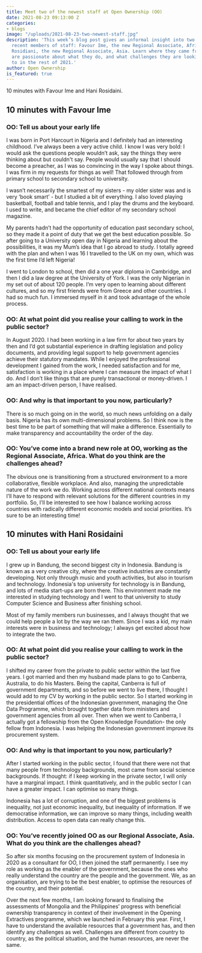 ```yaml
---
title: Meet two of the newest staff at Open Ownership (OO)
date: 2021-08-23 09:13:00 Z
categories:
- blogs
image: "/uploads/2021-08-23-two-newest-staff.jpg"
description: 'This week’s blog post gives an informal insight into two of OO’s most
  recent members of staff: Favour Ime, the new Regional Associate, Africa, and Hani
  Rosidiani, the new Regional Associate, Asia. Learn where they came from, why they
  are passionate about what they do, and what challenges they are looking forward
  to in the rest of 2021.'
author: Open Ownership
is_featured: true
---
```


10 minutes with Favour Ime and Hani Rosidaini.

## 10 minutes with Favour Ime

### OO: Tell us about your early life

I was born in Port Harcourt in Nigeria and I definitely had an interesting childhood. I’ve always been a very active child. I know I was very bold: I would ask the questions people wouldn’t ask, say the things they were thinking about but couldn't say. People would usually say that I should become a preacher, as I was so convincing in the way I spoke about things. I was firm in my requests for things as well! That followed through from primary school to secondary school to university.

I wasn’t necessarily the smartest of my sisters - my older sister was and is very ‘book smart’ -  but I studied a bit of everything. I also loved playing basketball, football and table tennis, and I play the drums and the keyboard.  I used to write, and became the chief editor of my secondary school magazine.

My parents hadn’t had the opportunity of education past secondary school, so they made it a point of duty that we get the best education possible. So after going to a University open day in Nigeria and learning about the possibilities, it was my Mum’s idea that I go abroad to study. I totally agreed with the plan and when I was 16 I travelled to the UK on my own, which was the first time I’d left Nigeria!

I went to London to school, then did a one year diploma in Cambridge, and then I did a law degree at the University of York. I was the only Nigerian in my set out of about 120 people. I’m very open to learning about different cultures, and so my first friends were from Greece and other countries. I had so much fun. I immersed myself in it and took advantage of the whole process.

### OO: At what point did you realise your calling to work in the public sector?

In August 2020.  I had been working in a law firm for about two years by then and I’d got substantial experience in drafting legislation and policy documents, and providing legal support to  help government agencies achieve their statutory mandates.  While I enjoyed the professional development I gained from the work, I needed satisfaction and for me, satisfaction is working in a place where I can measure the impact of what I do. And I don’t like things that are purely transactional or money-driven. I am an impact-driven person, I have realised.

### OO: And why is that important to you now, particularly?

There is so much going on in the world, so much news unfolding on a daily basis. Nigeria has its own multi-dimensional problems. So I think now is the best time to be part of something that will make a difference. Essentially to make transparency and accountability the order of the day.

### OO: You’ve come into a brand new role at OO, working as the Regional Associate, Africa. What do you think are the challenges ahead?

The obvious one is transitioning from a structured environment to a more collaborative, flexible workplace. And also, managing the unpredictable nature of the work we do. Working across different national contexts means I’ll have to respond with relevant solutions for the different countries in my portfolio. So, I’ll be interested to see how I balance working across countries with radically different economic models and social priorities. It’s sure to be an interesting time!

## 10 minutes with Hani Rosidaini

### OO: Tell us about your early life

I grew up in Bandung, the second biggest city in Indonesia. Bandung is known as a very creative city,  where the creative industries are constantly developing. Not only through music and youth activities, but also in tourism and technology. Indonesia's top university for technology is in Bandung, and lots of media start-ups are born there. This environment made me interested in studying technology and I went to that university to study Computer Science and Business after finishing school.

Most of my family members run businesses, and I always thought that we could help people a lot by the way we ran them. Since I was a kid, my main interests were in business and technology; I always get excited about how to integrate the two. 

### OO: At what point did you realise your calling to work in the public sector?

I  shifted my career from the private to public sector within the last five years. I got married and then my husband made plans to go to Canberra, Australia, to do his Masters. Being the capital, Canberra is full of government departments, and so before we went to live there, I thought I would add to my CV by working in the public sector. So I started working in the presidential offices of the Indonesian government, managing the One Data Programme, which brought together data from ministers and government agencies from all over. Then when we went to Canberra, I actually got a fellowship from the Open Knowledge Foundation- the only fellow from Indonesia. I was helping the Indonesian government improve its procurement system.

### OO: And why is that important to you now, particularly?

After I started working in the public sector, I found that there were not that many people from technology backgrounds, most came from social science backgrounds. If thought: if I keep working in the private sector, I will only have a marginal impact. I think quantitatively, and in the public sector I can have a greater impact. I can optimise so many things.

Indonesia has a lot of corruption, and one of the biggest problems is inequality, not just economic inequality, but inequality of information. If we democratise information, we can improve so many things, including wealth distribution. Access to open data can really change this.

### OO: You’ve recently joined OO as our Regional Associate, Asia. What do you think are the challenges ahead?

So after six months focusing on the procurement system of Indonesia in 2020 as a consultant for OO, I then joined the staff permanently. I see my role as working as the enabler of the government, because the ones who really understand the country are the people and the government. We, as an organisation, are trying to be the best enabler, to optimise the resources of the country, and their potential.

Over the next few months, I am looking forward to finalising the assessments of Mongolia and the Philippines’ progress with beneficial ownership transparency in context of their involvement in the Opening Extractives programme, which we launched in February this year. First, I have to understand the available resources that a government has, and then identify any challenges as well. Challenges are different from country to country, as the political situation, and the human resources, are never the same.